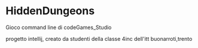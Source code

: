 # HiddenDungeons
Gioco command line di codeGames_Studio

progetto intellij, creato da studenti della classe 4inc dell'itt buonarroti,trento
